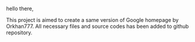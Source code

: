 hello there, 

This project is aimed to create a same version of Google homepage by Orkhan777.
All necessary files and source codes has been added to github repository.